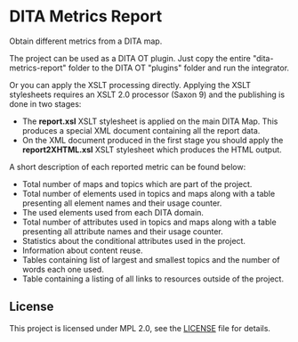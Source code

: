 # DITA Metrics Report

Obtain different metrics from a DITA map.

The project can be used as a DITA OT plugin. Just copy the entire "dita-metrics-report" folder to the DITA OT "plugins" folder and run the integrator.

Or you can apply the XSLT processing directly.
Applying the XSLT stylesheets requires an XSLT 2.0 processor (Saxon 9) and the publishing is done in two stages:

  - The **report.xsl** XSLT stylesheet is applied on the main DITA Map. This produces a special XML document containing all the report data.
  - On the XML document produced in the first stage  you should apply the **report2XHTML.xsl** XSLT stylesheet which produces the HTML output.
  
A short description of each reported metric can be found below:

  - Total number of maps and topics which are part of the project.
  - Total number of elements used in topics and maps along with a table presenting all element names and their usage counter.
  - The used elements used from each DITA domain.
  - Total number of attributes used in topics and maps along with a table presenting all attribute names and their usage counter.
  - Statistics about the conditional attributes used in the project.
  - Information about content reuse.
  - Tables containing list of largest and smallest topics and the number of words each one used.
  - Table containing a listing of all links to resources outside of the project.

## License

This project is licensed under MPL 2.0, see the [LICENSE](LICENSE) file for details.

